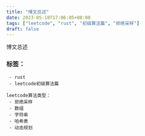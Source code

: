 ```yaml
---
title: "博文总述"
date: 2023-05-18T17:06:05+08:00
tags: ["leetcode", "rust", "初级算法篇", "拒绝采样"]
draft: false
---
```


博文总述

### 标签：
     - rust
     - leetcode初级算法篇

    leetcode算法类型：
     - 拒绝采样
     - 数组
     - 字符串
     - 哈希表
     - 动态规划

